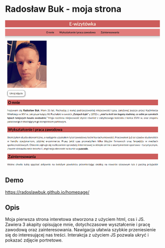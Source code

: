 # Radosław Buk - moja strona

![Radek](gifs/AnimationMe.gif)

## Demo

https://radoslawbuk.github.io/homepage/ 

## Opis

Moja pierwsza strona interetowa stworzona z użyciem html, css i JS. Zawiera 3 akapity opisujące mnie, dotychczasowe wyształcenie i pracę zawodową oraz zainteresowania. Nawigacja ułatwia szybkie przeniesienie się do interesującej nas treści. Interakcja z użyciem JS pozwala ukryć i pokazać zdjęcie portretowe. 
